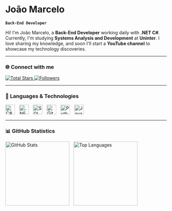 # João Marcelo

**`Back-End Developer`**

Hi! I'm João Marcelo, a **Back-End Developer** working daily with **.NET C#**.
Currently, I'm studying **Systems Analysis and Development** at **Uninter**.
I love sharing my knowledge, and soon I'll start a **YouTube channel** to showcase my technology discoveries.

---

### 🌐 Connect with me

<a href="https://github.com/JoaoDev465?tab=repositories&sort=stargazers">
<img
alt="Total Stars"
title="GitHub Stars"
 src="https://custom-icon-badges.demolab.com/github/stars/JoaoDev465?color=55960c&style=for-the-badge&labelColor=488207&logo=star&label=Stars"
/>
</a>
<a href="https://github.com/JoaoDev465?tab=followers">
<img
alt="Followers"
title="Follow me on GitHub"
src="https://custom-icon-badges.demolab.com/github/followers/JoaoDev465?color=236ad3&labelColor=1155ba&style=for-the-badge&logo=github&label=Followers&logoColor=white"
/>
</a>

---

### 🤖 Languages & Technologies

<img align="left" alt="C#" title="C#" width="30px" style="padding-right: 10px;" src="https://cdn.jsdelivr.net/gh/devicons/devicon@latest/icons/csharp/csharp-original.svg"/>
<img align="left" alt=".NET" title=".NET" width="30px" style="padding-right: 10px;" src="https://cdn.jsdelivr.net/gh/devicons/devicon@latest/icons/dotnetcore/dotnetcore-original.svg"/>
<img align="left" alt="SQL Server" title="SQL Server" width="30px" style="padding-right: 10px;" src="https://cdn.jsdelivr.net/gh/devicons/devicon@latest/icons/microsoftsqlserver/microsoftsqlserver-plain.svg"/>
<img align="left" alt="Git" title="Git" width="30px" style="padding-right: 10px;" src="https://cdn.jsdelivr.net/gh/devicons/devicon@latest/icons/git/git-original.svg"/>
<img align="left" alt="Python" title="Python" width="30px" style="padding-right: 10px;" src="https://cdn.jsdelivr.net/gh/devicons/devicon@latest/icons/python/python-original.svg"/>
<img align="left" alt="JavaScript" title="JavaScript" width="30px" style="padding-right: 10px;" src="https://cdn.jsdelivr.net/gh/devicons/devicon@latest/icons/javascript/javascript-original.svg"/>

<br/><br/>

---

### 📊 GitHub Statistics

<p>
<img
align="left"
alt="GitHub Stats"
height="200"
style="padding-right: 10px;"
src="https://github-readme-stats.vercel.app/api?username=JoaoDev465&show_icons=true&theme=tokyonight&include_all_commits=true&locale=pt-br"
/>

<img
align="left"
alt="Top Languages"
height="200"
src="https://github-readme-stats.vercel.app/api/top-langs/?username=JoaoDev465&theme=tokyonight&layout=compact&custom_title=Top+Technologies&langs_count=9"
/>
</p>
